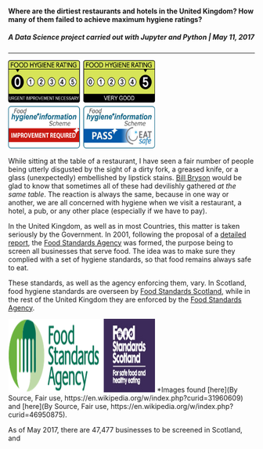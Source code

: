 #### **Where are the dirtiest restaurants and hotels in the United Kingdom? How many of them failed to achieve maximum hygiene ratings?**
##### A Data Science project carried out with Jupyter and Python | May 11, 2017
---

<img src="/images/Ratings.png" width="300" height="180"> 

While sitting at the table of a restaurant, I have seen a fair number of people being utterly disgusted by the sight of a dirty fork, a greased knife, or a glass (unexpectedly) embellished by lipstick stains. [Bill Bryson](https://en.wikipedia.org/wiki/Bill_Bryson) would be glad to know that sometimes all of these had devilishly gathered *at the same table*. The reaction is always the same, because in one way or another, we are all concerned with hygiene when we visit a restaurant, a hotel, a pub, or any other place (especially if we have to pay).

In the United Kingdom, as well as in most Countries, this matter is taken seriously by the Government. In 2001, following the proposal of a [detailed report](https://www.gov.uk/government/uploads/system/uploads/attachment_data/file/265718/fsa.pdf), the [Food Standards Agency](https://en.wikipedia.org/wiki/Food_Standards_Agency) was formed, the purpose being to screen all businesses that serve food. The idea was to make sure they complied with a set of hygiene standards, so that food remains always safe to eat.

These standards, as well as the agency enforcing them, vary. In Scotland, food hygiene standards are overseen by [Food Standards Scotland](https://en.wikipedia.org/wiki/Food_Standards_Scotland), while in the rest of the United Kingdom they are enforced by the [Food Standards Agency](https://en.wikipedia.org/wiki/Food_Standards_Agency). 

<img src="/images/Hygiene_Agencies.png" width="300" height="150">
*Images found [here](By Source, Fair use, https://en.wikipedia.org/w/index.php?curid=31960609) and [here](By Source, Fair use, https://en.wikipedia.org/w/index.php?curid=46950875).

As of May 2017, there are 47,477 businesses to be screened in Scotland, and  





